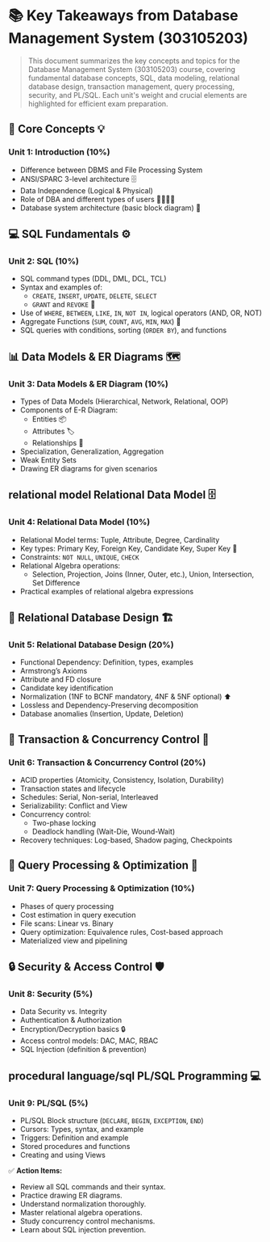 # 📚 Key Takeaways from Database Management System (303105203)

> This document summarizes the key concepts and topics for the Database Management System (303105203) course, covering fundamental database concepts, SQL, data modeling, relational database design, transaction management, query processing, security, and PL/SQL.  Each unit's weight and crucial elements are highlighted for efficient exam preparation.


## 🧠 Core Concepts 💡

### Unit 1: Introduction (10%)
*   Difference between DBMS and File Processing System
*   ANSI/SPARC 3-level architecture 🗄️
*   Data Independence (Logical & Physical)
*   Role of DBA and different types of users 👨‍💼👩‍💼
*   Database system architecture (basic block diagram) 🧱


## 💻 SQL Fundamentals ⚙️

### Unit 2: SQL (10%)
*   SQL command types (DDL, DML, DCL, TCL)
*   Syntax and examples of:
    *   `CREATE`, `INSERT`, `UPDATE`, `DELETE`, `SELECT`
    *   `GRANT` and `REVOKE` 🔑
*   Use of `WHERE`, `BETWEEN`, `LIKE`, `IN`, `NOT IN`, logical operators (AND, OR, NOT)
*   Aggregate Functions (`SUM`, `COUNT`, `AVG`, `MIN`, `MAX`) 🧮
*   SQL queries with conditions, sorting (`ORDER BY`), and functions


## 📊 Data Models & ER Diagrams 🗺️

### Unit 3: Data Models & ER Diagram (10%)
*   Types of Data Models (Hierarchical, Network, Relational, OOP)
*   Components of E-R Diagram:
    *   Entities 📦
    *   Attributes 🏷️
    *   Relationships 🔗
*   Specialization, Generalization, Aggregation
*   Weak Entity Sets
*   Drawing ER diagrams for given scenarios


##  relational model Relational Data Model 🗄️

### Unit 4: Relational Data Model (10%)
*   Relational Model terms: Tuple, Attribute, Degree, Cardinality
*   Key types: Primary Key, Foreign Key, Candidate Key, Super Key 🔑
*   Constraints: `NOT NULL`, `UNIQUE`, `CHECK`
*   Relational Algebra operations:
    *   Selection, Projection, Joins (Inner, Outer, etc.), Union, Intersection, Set Difference
*   Practical examples of relational algebra expressions


## 🧱 Relational Database Design 🏗️

### Unit 5: Relational Database Design (20%)
*   Functional Dependency: Definition, types, examples
*   Armstrong’s Axioms
*   Attribute and FD closure
*   Candidate key identification
*   Normalization (1NF to BCNF mandatory, 4NF & 5NF optional) ⬆️
*   Lossless and Dependency-Preserving decomposition
*   Database anomalies (Insertion, Update, Deletion)


## 🔄 Transaction & Concurrency Control 🚦

### Unit 6: Transaction & Concurrency Control (20%)
*   ACID properties (Atomicity, Consistency, Isolation, Durability)
*   Transaction states and lifecycle
*   Schedules: Serial, Non-serial, Interleaved
*   Serializability: Conflict and View
*   Concurrency control:
    *   Two-phase locking
    *   Deadlock handling (Wait-Die, Wound-Wait)
*   Recovery techniques: Log-based, Shadow paging, Checkpoints


## 🔎 Query Processing & Optimization 🚀

### Unit 7: Query Processing & Optimization (10%)
*   Phases of query processing
*   Cost estimation in query execution
*   File scans: Linear vs. Binary
*   Query optimization: Equivalence rules, Cost-based approach
*   Materialized view and pipelining


## 🔒 Security & Access Control 🛡️

### Unit 8: Security (5%)
*   Data Security vs. Integrity
*   Authentication & Authorization
*   Encryption/Decryption basics 🔒
*   Access control models: DAC, MAC, RBAC
*   SQL Injection (definition & prevention)


##  procedural language/sql PL/SQL Programming 💻

### Unit 9: PL/SQL (5%)
*   PL/SQL Block structure (`DECLARE`, `BEGIN`, `EXCEPTION`, `END`)
*   Cursors: Types, syntax, and example
*   Triggers: Definition and example
*   Stored procedures and functions
*   Creating and using Views


✅ **Action Items:**

*   Review all SQL commands and their syntax.
*   Practice drawing ER diagrams.
*   Understand normalization thoroughly.
*   Master relational algebra operations.
*   Study concurrency control mechanisms.
*   Learn about SQL injection prevention.

